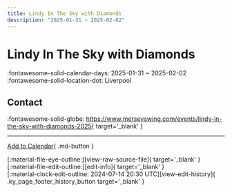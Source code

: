 ```yaml
---
title: Lindy In The Sky with Diamonds
description: "2025-01-31 ~ 2025-02-02"
---
```


# Lindy In The Sky with Diamonds 

:fontawesome-solid-calendar-days: 2025-01-31 ~ 2025-02-02  
:fontawesome-solid-location-dot: Liverpool  

## Contact

:fontawesome-solid-globe: <https://www.merseyswing.com/events/lindy-in-the-sky-with-diamonds-2025>{ target='_blank' }  

---

[Add to Calendar](https://swing.news/ics/en/2025/en_GB/lindy-in-the-sky-with-diamonds-2025.ics){ .md-button }

<div class="ky_page_footer" markdown>
<div class="ky_page_footer_trailing" markdown="span">
[:material-file-eye-outline:][view-raw-source-file]{ target='_blank' }
[:material-file-edit-outline:][edit-info]{ target='_blank' }
</div>
<div class="ky_page_footer_leading" markdown="span">
[:material-clock-edit-outline: 2024-07-14 20:30 UTC][view-edit-history]{ .ky_page_footer_history_button target='_blank' }
</div>
</div>

[view-raw-source-file]: https://github.com/swingdance/events/blob/main/2025/en_GB/lindy-in-the-sky-with-diamonds-2025.json "View Raw Source File"
[edit-info]: https://github.com/swingdance/events/issues/new?assignees=&labels=update+event&projects=&template=03-update_entity.yml&title=%5B2025%2Fen_GB%5D%20Lindy%20In%20The%20Sky%20with%20Diamonds&region=en_GB&year=2025&id=lindy-in-the-sky-with-diamonds-2025&name=Lindy%20In%20The%20Sky%20with%20Diamonds&org_id= "Edit Info"

[view-edit-history]: https://github.com/swingdance/events/commits/main/2025/en_GB/lindy-in-the-sky-with-diamonds-2025.json "View Edit History"
